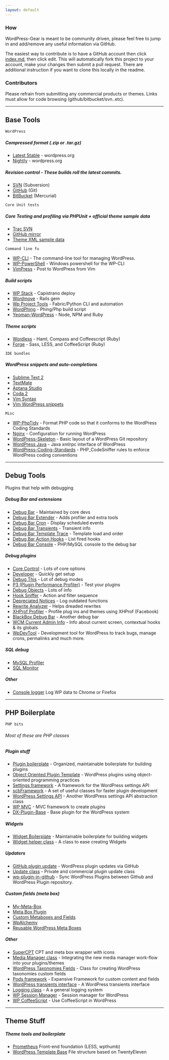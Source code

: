 ```yaml
---
layout: default
---
```


### How

WordPress-Gear is meant to be community driven, please feel free to jump in and add/remove any useful information via GitHub.

The easiest way to contribute is to have a GitHub account then click [index.md](https://github.com/wycks/WordPress-Gear/blob/gh-pages/index.md), then click edit. This will automatically fork this project to your account, make your changes then submit a pull request. There are additional instruction if you want to clone this locally in the readme.


### Contributors

Please refrain from submitting any commercial products or themes. Links
must allow for code browsing (github/bitbucket/svn..etc).


* * * * *

Base Tools
----------

`WordPress`

##### Compressed format (.zip or .tar.gz)

-   [Latest Stable](http://wordpress.org/download/) - wordpress.org
-   [Nightly](http://wordpress.org/download/nightly/) - wordpress.org

##### Revision control - These builds roll the latest commits.

-   [SVN](http://core.svn.wordpress.org/) (Subversion)
-   [GitHub](https://github.com/WordPress/WordPress) (Git)
-   [BitBucket](https://bitbucket.org/Rarst/wordpress/overview) (Mercurial)


`Core Unit tests`

##### Core Testing and profiling via PHPUnit + official theme sample data

-   [Trac SVN](http://unit-tests.svn.wordpress.org/trunk/)
-   [GitHub mirror](https://github.com/kurtpayne/wordpress-unit-tests)
-   [Theme XML sample data](https://wpcom-themes.svn.automattic.com/demo/theme-unit-test-data.xml)


`Command line fu`

-   [WP-CLI](https://github.com/wp-cli/wp-cli) - The command-line tool for managing WordPress.
-   [WP-PowerShell](https://github.com/ericmann/WP-PowerShell) - Windows powershell for the WP-CLI
-   [VimPress](https://github.com/pentie/VimRepress/) - Post to WordPress from Vim

##### Build scripts

-   [WP Stack](https://github.com/markjaquith/WP-Stack) - Capistrano deploy
-   [Wordmove](https://github.com/welaika/wordmove) - Rails gem
-   [Wp Project Tools](https://github.com/welaika/wordmove) - Fabric/Python CLI and automation
-   [WordPhing](https://github.com/wycks/WordPhing) - Phing/Php build script
-   [Yeoman-WordPress](https://github.com/romainberger/yeoman-wordpress) - Node, NPM and Ruby

##### Theme scripts

-   [Wordless](https://github.com/welaika/wordless) - Haml, Compass and Coffeescript (Ruby)
-   [Forge](https://github.com/thethemefoundry/forge) - Sass, LESS, and CoffeeScript (Ruby)


`IDE bundles`

##### WordPress snippets and auto-completions

-   [Sublime Text 2](https://github.com/purplefish32/sublime-text-2-wordpress)
-   [TextMate](https://github.com/Gipetto/wordpress.tmbundle)
-   [Aptana Studio](https://github.com/aptana/wordpress.ruble)
-   [Coda 2](https://github.com/deryckoe/WordPress-Syntax-Mode-for-Coda-2)
-   [Vim Syntax](https://github.com/kloppster/Wordpress-Vim-Syntax)
-   [Vim WordPress snippets](https://github.com/sudar/vim-wordpress-snippets)


`Misc` 

-   [WP-PhpTidy](https://github.com/scribu/wp-phptidy) - Format PHP code so that it conforms to the WordPress Coding Standards
-   [Nginx](https://github.com/perusio/wordpress-nginx) - Configuration for running WordPress
-   [WordPress-Skeleton](https://github.com/markjaquith/WordPress-Skeleton) - Basic layout of a WordPress Git repository
-   [WordPress Java](http://code.google.com/p/wordpress-java/) -  Java xmlrpc interface of WordPress
-   [WordPress-Coding-Standards](https://github.com/x-team/WordPress-Coding-Standards) -  PHP_CodeSniffer rules to enforce WordPress coding conventions


* * * * *

Debug Tools
-----------

Plugins that help with debugging

##### Debug Bar and extensions

-   [Debug Bar](http://wordpress.org/extend/plugins/debug-bar/) - Maintained by core devs
-   [Debug Bar Extender](http://wordpress.org/extend/plugins/debug-bar-extender/) - Adds profiler and extra tools
-   [Debug Bar Cron](http://wordpress.org/extend/plugins/debug-bar-cron/) - Display scheduled events
-   [Debug Bar Transients](http://wordpress.org/extend/plugins/debug-bar-transients/) - Transient info
-   [Debug Bar Template Trace](http://wordpress.org/extend/plugins/debug-bar-template-trace/) - Template load and order
-   [Debug Bar Action Hooks](http://wordpress.org/extend/plugins/debug-bar-action-hooks/) - List fired hooks
-   [Debug Bar Console](http://wordpress.org/extend/plugins/debug-bar-console/) - PHP/MySQL console to the debug bar

##### Debug plugins

-   [Core Control](http://wordpress.org/extend/plugins/core-control/) - Lots of core options
-   [Developer](http://wordpress.org/extend/plugins/developer/installation/) - Quickly get setup
-   [Debug This](http://wordpress.org/extend/plugins/debug-this/) - Lot of debug modes
-   [P3 (Plugin Performance Profiler)](http://wordpress.org/extend/plugins/p3-profiler/) - Test your plugins
-   [Debug Objects](http://wordpress.org/extend/plugins/debug-objects/) - Lots of info
-   [Hook Sniffer](http://wordpress.org/extend/plugins/wordpress-hook-sniffer/) - Action and filter sequence
-   [Depreciated Notices](http://wordpress.org/extend/plugins/log-deprecated-notices/) - Log outdated functions
-   [Rewrite Analyzer](http://wordpress.org/extend/plugins/monkeyman-rewrite-analyzer/) - Helps dreaded rewrites
-   [XHProf Profiler](http://wordpress.org/extend/plugins/wp-xhprof-profiler/) - Profile plug ins and themes using XHProf (Facebook)
-   [BlackBox Debug Bar](http://wordpress.org/extend/plugins/blackbox-debug-bar/) - Another debug bar
-   [WCM Current Admin Info](https://github.com/wecodemore/current-admin-info) - Info about current screen, contextual hooks & its globals
-   [WpDevTool](http://wordpress.org/extend/plugins/wpdevtool/) - Development tool for WordPress to track bugs, manage crons, permalinks and much more.

##### SQL debug

-   [MySQL Profiler](http://wordpress.org/extend/plugins/mysql-profiler/)
-   [SQL Monitor](http://wordpress.org/extend/plugins/sqlmon/)

##### Other

- [Console logger](https://github.com/MZAWeb/wp-log-in-browser) Log WP data to Chrome or Firefox

* * * * *

PHP Boilerplate
---------------

`PHP bits`

###### *Most of these are PHP classes*

##### Plugin stuff

-   [Plugin boilerplate](https://github.com/tommcfarlin/WordPress-Plugin-Boilerplate) - Organized, maintainable boilerplate for building plugins
-   [Object Oriented Plugin Template](https://github.com/convissor/oop-plugin-template-solution) - WordPress plugins using object-oriented programming practices
-   [Settings framework](https://github.com/gilbitron/WordPress-Settings-Framework) - A framework for the WordPress settings API
-   [scbFramework](http://wordpress.org/extend/plugins/scb-framework) - A set of useful classes for faster plugin development 
-   [WordPress Settings API](https://github.com/tareq1988/wordpress-settings-api-class) - Another WordPress settings API abstraction class 
-   [WP MVC](https://github.com/tombenner/wp-mvc) - MVC framework to create plugins
-   [DX-Plugin-Base](https://github.com/mpeshev/DX-Plugin-Base) - Base plugin for the WordPress system

##### Widgets

-   [Widget Boilerplate](https://github.com/tommcfarlin/WordPress-Widget-Boilerplate) - Maintainable boilerplate for building widgets
-   [Widget helper class](https://github.com/sksmatt/WordPress-Widgets-Helper-Class) - A class to ease creating Widgets

##### Updaters

-   [GitHub plugin update](https://github.com/jkudish/WordPress-GitHub-Plugin-Updater) - WordPress plugin updates via GitHub
-   [Update class](https://github.com/thomasgriffin/TGM-Updater) - Private and commercial plugin update class
-   [wp-plugin-in-github](https://github.com/sudar/wp-plugin-in-github) - Sync WordPress Plugins between Github and WordPress Plugin repository.

##### Custom fields (meta box)

-   [My-Meta-Box](https://github.com/bainternet/My-Meta-Box)
-   [Meta Box Plugin](https://github.com/rilwis/meta-box)
-   [Custom Metaboxes and Fields](https://github.com/jaredatch/Custom-Metaboxes-and-Fields-for-WordPress)
-   [WpAlchemy](https://github.com/farinspace/wpalchemy)
-   [Reusable WordPress Meta Boxes](https://github.com/tammyhart/Reusable-Custom-WordPress-Meta-Boxes)

##### Other

-   [SuperCPT](https://github.com/mboynes/super-cpt) CPT and meta box wrapper with icons
-   [Media Manager class](https://github.com/thomasgriffin/New-Media-Image-Uploader) - Integrating the new media manager work-flow into your plugins/themes
-   [WordPress Taxonomies Fields](https://github.com/bainternet/Tax-Meta-Class) - Class for creating WordPress taxonomies custom fields
-   [Pods framework](http://podsframework.org/) -  Expansive Framework  for custom content and fields
-   [WordPress transients interface](https://github.com/markjaquith/WP-TLC-Transients) - A WordPress transients interface
-   [Logging class](https://github.com/pippinsplugins/WP-Logging) - A a general logging system
-   [WP Session Manager](https://github.com/ericmann/wp-session-manager) - Session manager for WordPress
-   [WP CoffeeScript](http://wordpress.org/extend/plugins/wp-coffeescript/) - Use CoffeeScript in WordPress

* * * * *

Theme Stuff
---------------

##### Theme tools and boilerplate

-   [Prometheus](https://github.com/noeltock/prometheus) Front-end foundation (LESS, wpthumb)
-   [WordPress Template Base](https://github.com/wycks/WordPress-Template-Base) File structure based on TwentyEleven
